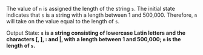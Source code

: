 The value of `n` is assigned the length of the string `s`. The initial state indicates that `s` is a string with a length between 1 and 500,000. Therefore, `n` will take on the value equal to the length of `s`.

Output State: **`s` is a string consisting of lowercase Latin letters and the characters [, ], : and |, with a length between 1 and 500,000; `n` is the length of `s`.**